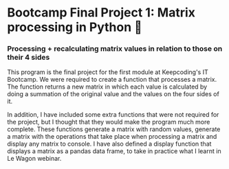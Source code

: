 # Bootcamp Final Project 1: Matrix processing in Python 🐍
### Processing + recalculating matrix values in relation to those on their 4 sides

This program is the final project for the first module at Keepcoding's IT Bootcamp. We were required to create a function that processes a matrix. The function returns a new matrix in which each value is calculated by doing a summation of the original value and the values on the four sides of it.

In addition, I have included some extra functions that were not required for the project, but I thought that they would make the program much more complete.
These functions generate a matrix with random values, generate a matrix with the operations that take place when processing a matrix and display any matrix to console.
I have also defined a display function that displays a matrix as a pandas data frame, to take in practice what I learnt in Le Wagon webinar.
